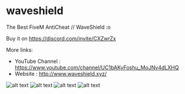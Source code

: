 # waveshield
The Best FiveM AntiCheat // WaveShield :o

Buy it on https://discord.com/invite/CXZwrZx

More links:
- YouTube Channel : https://www.youtube.com/channel/UC1bAKyFoshu_MoJNv4dLXHQ
- Website : http://www.waveshield.xyz/

![alt text](https://media.discordapp.net/attachments/746117970073485456/915970428017733632/Screenshot_1.png)
![alt text](https://media.discordapp.net/attachments/746117970073485456/915972041478389790/EVENT_PROTECT_SS.png)
![alt text](https://media.discordapp.net/attachments/746117970073485456/915972041734254612/OMD_SS.png)
![alt text](https://media.discordapp.net/attachments/746117970073485456/915972041180577802/EMD_SS.png)

 
